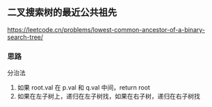 ## 二叉搜索树的最近公共祖先

<https://leetcode.cn/problems/lowest-common-ancestor-of-a-binary-search-tree/>

### 思路

分治法

1. 如果 root.val 在 p.val 和 q.val 中间，return root
2. 如果在左子树上，递归在左子树找，如果在右子树，递归在右子树找
